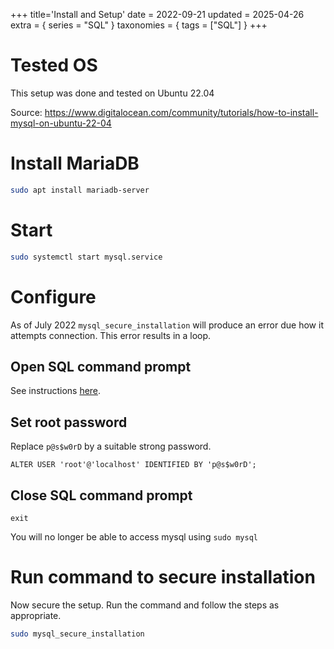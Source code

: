 +++
title='Install and Setup'
date = 2022-09-21
updated = 2025-04-26
extra = { series = "SQL" }
taxonomies = { tags = ["SQL"] }
+++

# Tested OS

This setup was done and tested on Ubuntu 22.04

Source: <https://www.digitalocean.com/community/tutorials/how-to-install-mysql-on-ubuntu-22-04>

# Install MariaDB

```sh
sudo apt install mariadb-server
```

# Start

```sh
sudo systemctl start mysql.service
```

# Configure

As of July 2022 `mysql_secure_installation` will produce an error due how it
attempts connection. This error results in a loop.

## Open SQL command prompt

See instructions [here](@/sql/misc.md#without-password).

## Set root password

Replace `p@s$w0rD` by a suitable strong password.

```
ALTER USER 'root'@'localhost' IDENTIFIED BY 'p@s$w0rD';
```

## Close SQL command prompt

```
exit
```

You will no longer be able to access mysql using `sudo mysql`

# Run command to secure installation

Now secure the setup.
Run the command and follow the steps as appropriate.

```sh
sudo mysql_secure_installation
```
